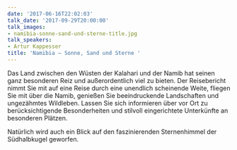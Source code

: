 ```yaml
---
date: '2017-06-16T22:02:03'
talk_date: '2017-09-29T20:00:00'
talk_images:
- namibia-sonne-sand-und-sterne-title.jpg
talk_speakers:
- Artur Kappesser
title: 'Namibia – Sonne, Sand und Sterne '
---
```

Das Land zwischen den Wüsten der Kalahari und der Namib hat seinen ganz besonderen Reiz und außerordentlich viel zu bieten. Der Reisebericht nimmt Sie mit auf eine Reise durch eine unendlich scheinende Weite, fliegen Sie mit über die Namib, genießen Sie beeindruckende Landschaften und ungezähmtes Wildleben. Lassen Sie sich informieren über vor Ort zu berücksichtigende Besonderheiten und stilvoll eingerichtete Unterkünfte an besonderen Plätzen.

Natürlich wird auch ein Blick auf den faszinierenden Sternenhimmel der Südhalbkugel geworfen.

